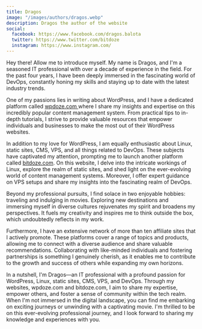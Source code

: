 ```yaml
---
title: Dragos
image: "/images/authors/dragos.webp"
description: Dragos the author of the website
social:
  facebook: https://www.facebook.com/dragos.balota
  twitter: https://www.twitter.com/bitdoze
  instagram: https://www.instagram.com/
---
```


Hey there! Allow me to introduce myself. My name is Dragos, and I'm a seasoned IT professional with over a decade of experience in the field. For the past four years, I have been deeply immersed in the fascinating world of DevOps, constantly honing my skills and staying up to date with the latest industry trends.

One of my passions lies in writing about WordPress, and I have a dedicated platform called [wpdoze.com ](https://www.wpdoze.com/)where I share my insights and expertise on this incredibly popular content management system. From practical tips to in-depth tutorials, I strive to provide valuable resources that empower individuals and businesses to make the most out of their WordPress websites.

In addition to my love for WordPress, I am equally enthusiastic about Linux, static sites, CMS, VPS, and all things related to DevOps. These subjects have captivated my attention, prompting me to launch another platform called [bitdoze.com](https://www.bitdoze.com/). On this website, I delve into the intricate workings of Linux, explore the realm of static sites, and shed light on the ever-evolving world of content management systems. Moreover, I offer expert guidance on VPS setups and share my insights into the fascinating realm of DevOps.

Beyond my professional pursuits, I find solace in two enjoyable hobbies: traveling and indulging in movies. Exploring new destinations and immersing myself in diverse cultures rejuvenates my spirit and broadens my perspectives. It fuels my creativity and inspires me to think outside the box, which undoubtedly reflects in my work.

Furthermore, I have an extensive network of more than ten affiliate sites that I actively promote. These platforms cover a range of topics and products, allowing me to connect with a diverse audience and share valuable recommendations. Collaborating with like-minded individuals and fostering partnerships is something I genuinely cherish, as it enables me to contribute to the growth and success of others while expanding my own horizons.

In a nutshell, I'm Dragos—an IT professional with a profound passion for WordPress, Linux, static sites, CMS, VPS, and DevOps. Through my websites, wpdoze.com and bitdoze.com, I aim to share my expertise, empower others, and foster a sense of community within the tech realm. When I'm not immersed in the digital landscape, you can find me embarking on exciting journeys or unwinding with a captivating movie. I'm thrilled to be on this ever-evolving professional journey, and I look forward to sharing my knowledge and experiences with you.
